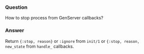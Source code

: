 ### Question
How to stop process from GenServer callbacks?


### Answer
Return `{:stop, reason}` or `:ignore` from `init/1` or
`{:stop, reason, new_state` from `handle_` callbacks.


